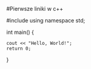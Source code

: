 #Pierwsze liniki w c++

#include <iosstream>
using namespace std;

int main() {

	cout << "Hello, World!";
	return 0;
} 
